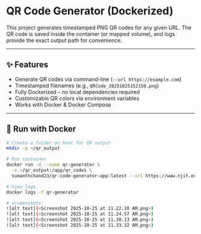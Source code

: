 # QR Code Generator (Dockerized)

This project generates timestamped PNG QR codes for any given URL. The QR code is saved inside the container (or mapped volume), and logs provide the exact output path for convenience.

---

## ✨ Features

- Generate QR codes via command-line (`--url https://example.com`)
- Timestamped filenames (e.g., `QRCode_20251025152150.png`)
- Fully Dockerized – no local dependencies required
- Customizable QR colors via environment variables
- Works with Docker & Docker Compose

---

## 🚀 Run with Docker

```bash
# Create a folder on host for QR output
mkdir -p ~/qr_output

# Run container
docker run -d --name qr-generator \
  -v ~/qr_output:/app/qr_codes \
  sumanthchand23/qr-code-generator-app:latest --url https://www.njit.edu

# View logs
docker logs -f qr-generator

# screenshots: 
![alt text](<Screenshot 2025-10-25 at 11.22.10 AM.png>)
![alt text](<Screenshot 2025-10-25 at 11.24.57 AM.png>)
![alt text](<Screenshot 2025-10-25 at 11.30.13 AM.png>)
![alt text](<Screenshot 2025-10-25 at 11.33.32 AM.png>)